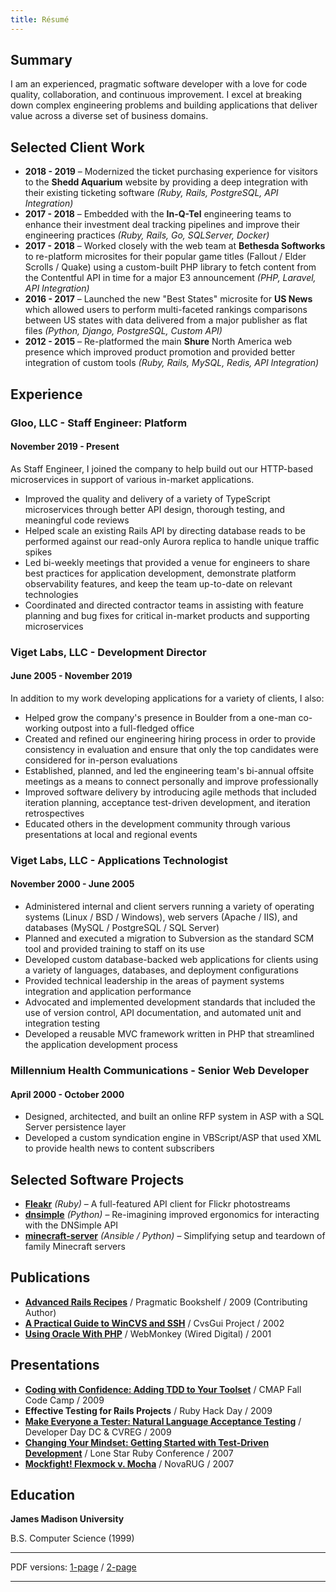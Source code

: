 ```yaml
---
title: Résumé
---
```

## Summary

I am an experienced, pragmatic software developer with a love for code
quality, collaboration, and continuous improvement. I excel at breaking down
complex engineering problems and building applications that deliver value across
a diverse set of business domains.

## Selected Client Work

- **2018 - 2019** &ndash; Modernized the ticket purchasing experience for visitors to the **Shedd Aquarium** website by providing a deep integration with their existing ticketing software _(Ruby, Rails, PostgreSQL, API Integration)_
- **2017 - 2018** &ndash; Embedded with the **In-Q-Tel** engineering teams to enhance their investment deal tracking pipelines and improve their engineering practices _(Ruby, Rails, Go, SQLServer, Docker)_
- **2017 - 2018** &ndash; Worked closely with the web team at **Bethesda Softworks** to re-platform microsites for their popular game titles (Fallout / Elder Scrolls / Quake) using a custom-built PHP library to fetch content from the Contentful API in time for a major E3 announcement _(PHP, Laravel, API Integration)_
- **2016 - 2017** &ndash; Launched the new "Best States" microsite for **US News** which allowed users to perform multi-faceted rankings comparisons between US states with data delivered from a major publisher as flat files _(Python, Django, PostgreSQL, Custom API)_
- **2012 - 2015** &ndash; Re-platformed the main **Shure** North America web presence which improved product promotion and provided better integration of custom tools _(Ruby, Rails, MySQL, Redis, API Integration)_

## Experience

### Gloo, LLC - Staff Engineer: Platform

#### November 2019 - Present

As Staff Engineer, I joined the company to help build out our HTTP-based microservices in support of various in-market applications.

- Improved the quality and delivery of a variety of TypeScript microservices through better API design, thorough testing, and meaningful code reviews
- Helped scale an existing Rails API by directing database reads to be performed against our read-only Aurora replica to handle unique traffic spikes
- Led bi-weekly meetings that provided a venue for engineers to share best practices for application development, demonstrate platform observability features, and keep the team up-to-date on relevant technologies
- Coordinated and directed contractor teams in assisting with feature planning and bug fixes for critical in-market products and supporting microservices

### Viget Labs, LLC - Development Director

#### June 2005 - November 2019

In addition to my work developing applications for a variety of clients, I also:

- Helped grow the company's presence in Boulder from a one-man co-working outpost into a full-fledged office
- Created and refined our engineering hiring process in order to provide consistency in evaluation and ensure that only the top candidates were considered for in-person evaluations
- Established, planned, and led the engineering team's bi-annual offsite meetings as a means to connect personally and improve professionally
- Improved software delivery by introducing agile methods that included iteration planning, acceptance test-driven development, and iteration retrospectives
- Educated others in the development community through various presentations at local and regional events

### Viget Labs, LLC - Applications Technologist

#### November 2000 - June 2005

- Administered internal and client servers running a variety of operating systems (Linux / BSD / Windows), web servers (Apache / IIS), and databases (MySQL / PostgreSQL / SQL Server)
- Planned and executed a migration to Subversion as the standard SCM tool and provided training to staff on its use
- Developed custom database-backed web applications for clients using a variety of languages, databases, and deployment configurations
- Provided technical leadership in the areas of payment systems integration and application performance
- Advocated and implemented development standards that included the use of version control, API documentation, and automated unit and integration testing
- Developed a reusable MVC framework written in PHP that streamlined the application development process

### Millennium Health Communications - Senior Web Developer

#### April 2000 - October 2000

- Designed, architected, and built an online RFP system in ASP with a SQL Server persistence layer
- Developed a custom syndication engine in VBScript/ASP that used XML to provide health news to content subscribers

## Selected Software Projects

- **[Fleakr](https://github.com/reagent/fleakr)** _(Ruby)_ &ndash; A full-featured API client for Flickr photostreams
- **[dnsimple](https://github.com/vigetlabs/dnsimple)** _(Python)_ &ndash; Re-imagining improved ergonomics for interacting with the DNSimple API
- **[minecraft-server](https://github.com/reagent/minecraft-server)** _(Ansible / Python)_ &ndash; Simplifying setup and teardown of family Minecraft servers

## Publications

- **[Advanced Rails Recipes](http://www.amazon.com/Advanced-Rails-Recipes-Mike-Clark/dp/0978739221/)** / Pragmatic Bookshelf / 2009 (Contributing Author)
- **[A Practical Guide to WinCVS and SSH](https://web.archive.org/web/20160317084631/http://www.google.com/search?q=a+practical+guide+to+wincvs+ssh)** / CvsGui Project / 2002
- **[Using Oracle With PHP](https://web.archive.org/web/20060312083752/http://webmonkey.com/webmonkey/01/26/index4a.html?tw=backend)** / WebMonkey (Wired Digital) / 2001

## Presentations

- **[Coding with Confidence: Adding TDD to Your Toolset](http://www.slideshare.net/reagent/coding-with-confidence-adding-tdd-to-your-toolset)** / CMAP Fall Code Camp / 2009
- **Effective Testing for Rails Projects** / Ruby Hack Day / 2009
- **[Make Everyone a Tester: Natural Language Acceptance Testing](http://www.slideshare.net/reagent/make-everyone-a-tester-natural-language-acceptance-testing-2446162)** / Developer Day DC & CVREG / 2009
- **[Changing Your Mindset: Getting Started with Test-Driven Development](http://www.slideshare.net/reagent/changing-your-mindset-getting-started-with-testdriven-development)** / Lone Star Ruby Conference / 2007
- **[Mockfight! Flexmock v. Mocha](http://www.slideshare.net/reagent/mockfight-flexmock-vs-mocha-2936911)** / NovaRUG / 2007

## Education

**James Madison University**

B.S. Computer Science (1999)

---
PDF versions: [1-page](/assets/files/resume-patrick-reagan.pdf) / [2-page](/assets/files/resume-patrick-reagan-2up.pdf)

---
